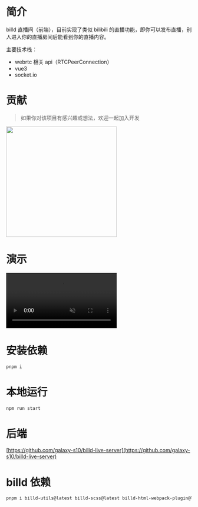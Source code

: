 # 简介

billd 直播间（前端），目前实现了类似 bilibili 的直播功能，即你可以发布直播，别人进入你的直播房间后能看到你的直播内容。

主要技术栈：

- webrtc 相关 api（RTCPeerConnection）
- vue3
- socket.io

# 贡献

> 如果你对该项目有感兴趣或想法，欢迎一起加入开发

<div>
  <img
    src="https://resource.hsslive.cn/image/8293fce7457e7188e1288fb044c7902d.webp" 
    style="width:300px"
    />
</div>

# 演示

<div>
  <video
    src="https://user-images.githubusercontent.com/61055341/232222153-cbd0c7d9-ae1c-436f-9fa4-a3c4c9537a95.mp4"
    autoplay
    webkit-playsinline="true"
    playsinline
    x-webkit-airplay="allow"
    x5-video-player-type="h5"
    x5-video-player-fullscreen="true"
    x5-video-orientation="portraint"
    muted
    controls
  ></video>
</div>

# 安装依赖

```bash
pnpm i
```

# 本地运行

```bash
npm run start
```

# 后端

[https://github.com/galaxy-s10/billd-live-server](https://github.com/galaxy-s10/billd-live-server)

# billd 依赖

```bash
pnpm i billd-utils@latest billd-scss@latest billd-html-webpack-plugin@latest billd-deploy@latest
```
